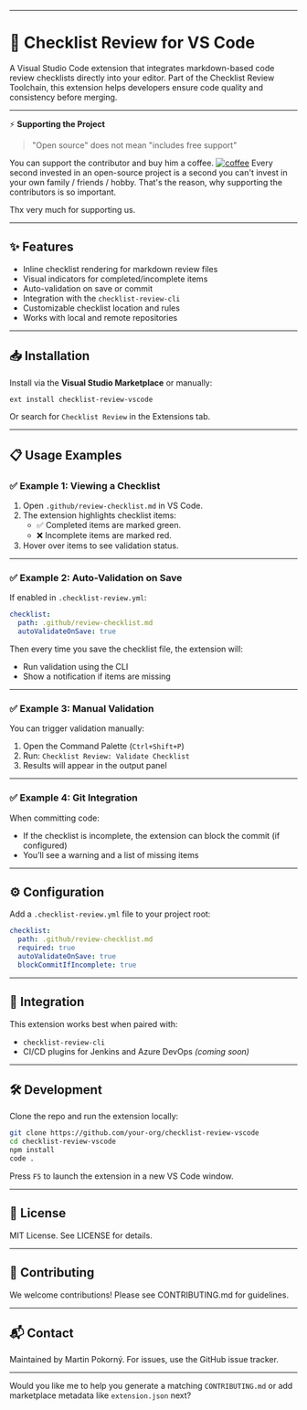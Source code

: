 
---

# 🧩 Checklist Review for VS Code


A Visual Studio Code extension that integrates markdown-based code review checklists directly into your editor. Part of the Checklist Review Toolchain, this extension helps developers ensure code quality and consistency before merging.

---

⚡️ **Supporting the Project**

> "Open source" does not mean "includes free support"

You can support the contributor and buy him a coffee.
[![coffee](https://www.buymeacoffee.com/assets/img/custom_images/black_img.png)](https://www.buymeacoffee.com/mpokornyetm)
Every second invested in an open-source project is a second you can't invest in your own family / friends / hobby.
That's the reason, why supporting the contributors is so important.

Thx very much for supporting us.

---

## ✨ Features

- Inline checklist rendering for markdown review files
- Visual indicators for completed/incomplete items
- Auto-validation on save or commit
- Integration with the `checklist-review-cli`
- Customizable checklist location and rules
- Works with local and remote repositories

---

## 📥 Installation

Install via the **Visual Studio Marketplace** or manually:

```bash
ext install checklist-review-vscode
```

Or search for `Checklist Review` in the Extensions tab.

---

## 📋 Usage Examples

### ✅ Example 1: Viewing a Checklist

1. Open `.github/review-checklist.md` in VS Code.
2. The extension highlights checklist items:
   - ✅ Completed items are marked green.
   - ❌ Incomplete items are marked red.
3. Hover over items to see validation status.

---

### ✅ Example 2: Auto-Validation on Save

If enabled in `.checklist-review.yml`:

```yaml
checklist:
  path: .github/review-checklist.md
  autoValidateOnSave: true
```

Then every time you save the checklist file, the extension will:
- Run validation using the CLI
- Show a notification if items are missing

---

### ✅ Example 3: Manual Validation

You can trigger validation manually:

1. Open the Command Palette (`Ctrl+Shift+P`)
2. Run: `Checklist Review: Validate Checklist`
3. Results will appear in the output panel

---

### ✅ Example 4: Git Integration

When committing code:
- If the checklist is incomplete, the extension can block the commit (if configured)
- You’ll see a warning and a list of missing items

---

## ⚙️ Configuration

Add a `.checklist-review.yml` file to your project root:

```yaml
checklist:
  path: .github/review-checklist.md
  required: true
  autoValidateOnSave: true
  blockCommitIfIncomplete: true
```

---

## 🔌 Integration

This extension works best when paired with:

- `checklist-review-cli`
- CI/CD plugins for Jenkins and Azure DevOps *(coming soon)*

---

## 🛠 Development

Clone the repo and run the extension locally:

```bash
git clone https://github.com/your-org/checklist-review-vscode
cd checklist-review-vscode
npm install
code .
```

Press `F5` to launch the extension in a new VS Code window.

---

## 📄 License

MIT License. See LICENSE for details.

---

## 🤝 Contributing

We welcome contributions! Please see CONTRIBUTING.md for guidelines.

---

## 📬 Contact

Maintained by Martin Pokorný. For issues, use the GitHub issue tracker.

---

Would you like me to help you generate a matching `CONTRIBUTING.md` or add marketplace metadata like `extension.json` next?

